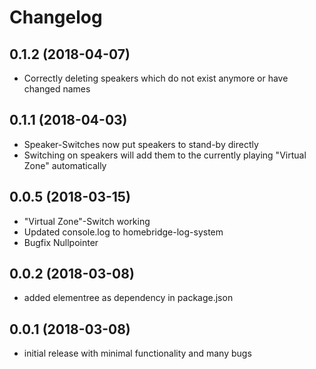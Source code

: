 # Changelog

## 0.1.2 (2018-04-07)
- Correctly deleting speakers which do not exist anymore or have changed names

## 0.1.1 (2018-04-03)
- Speaker-Switches now put speakers to stand-by directly
- Switching on speakers will add them to the currently playing "Virtual Zone" automatically

## 0.0.5 (2018-03-15)
- "Virtual Zone"-Switch working
- Updated console.log to homebridge-log-system
- Bugfix Nullpointer

## 0.0.2 (2018-03-08)
- added elementree as dependency in package.json

## 0.0.1 (2018-03-08)
- initial release with minimal functionality and many bugs

